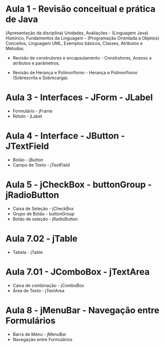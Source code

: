 # Aula 1 - Revisão conceitual e prática de Java
(Apresentação da disciplina) Unidades, Avaliações - (Linguagem Java) Histórico, Fundamentos da Linguagem - (Programação Orientada a Objetos) Conceitos, Linguagem UML, Exemplos básicos, Classes, Atributos e Métodos.

- Revisão de construtores e encapsulamento - Construtores, Acesso a atributos e parâmetros.

- Revisão de Herança e Polimorfismo - Herança e Polimorfismo (Sobrescrita e Sobrecarga).

# Aula 3 - Interfaces - JForm - JLabel
- Formulário - jFrame
- Rótulo - jLabel

# Aula 4 - Interface - JButton - JTextField
- Botão - jButton
- Campo de Texto - jTextField

# Aula 5 - jCheckBox - buttonGroup - jRadioButton
- Caixa de Seleção - jCheckBox
- Grupo de Botão - buttonGroup
- Botão de seleção - jRadioButton

# Aula 7.02 - jTable
- Tabela - jTable

# Aula 7.01 - JComboBox - jTextArea
- Caixa de combinação - jComboBox
- Área de Texto - jTextArea

# Aula 8 - jMenuBar - Navegação entre Formulários
- Barra de Menu - jMenuBar
- Navegação entre Formulários
